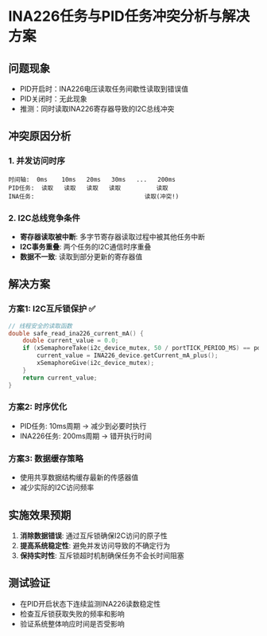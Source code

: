 # INA226任务与PID任务冲突分析与解决方案

## 问题现象
- PID开启时：INA226电压读取任务间歇性读取到错误值
- PID关闭时：无此现象
- 推测：同时读取INA226寄存器导致的I2C总线冲突

## 冲突原因分析

### 1. 并发访问时序
```
时间轴:  0ms    10ms   20ms   30ms   ...   200ms
PID任务:  读取   读取   读取   读取          读取
INA任务:                               读取(冲突!)
```

### 2. I2C总线竞争条件
- **寄存器读取被中断**: 多字节寄存器读取过程中被其他任务中断
- **I2C事务重叠**: 两个任务的I2C通信时序重叠  
- **数据不一致**: 读取到部分更新的寄存器值

## 解决方案

### 方案1: I2C互斥锁保护 ✅
```cpp
// 线程安全的读取函数
double safe_read_ina226_current_mA() {
    double current_value = 0.0;
    if (xSemaphoreTake(i2c_device_mutex, 50 / portTICK_PERIOD_MS) == pdTRUE) {
        current_value = INA226_device.getCurrent_mA_plus();
        xSemaphoreGive(i2c_device_mutex);
    }
    return current_value;
}
```

### 方案2: 时序优化
- PID任务: 10ms周期 → 减少到必要时执行
- INA226任务: 200ms周期 → 错开执行时间

### 方案3: 数据缓存策略
- 使用共享数据结构缓存最新的传感器值
- 减少实际的I2C访问频率

## 实施效果预期
1. **消除数据错误**: 通过互斥锁确保I2C访问的原子性
2. **提高系统稳定性**: 避免并发访问导致的不确定行为
3. **保持实时性**: 互斥锁超时机制确保任务不会长时间阻塞

## 测试验证
- 在PID开启状态下连续监测INA226读数稳定性
- 检查互斥锁获取失败的频率和影响
- 验证系统整体响应时间是否受影响
